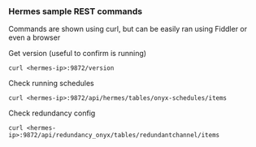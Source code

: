 ### Hermes sample REST commands
Commands are shown using curl, but can be easily ran using Fiddler or even a browser

Get version (useful to confirm is running)
```
curl <hermes-ip>:9872/version
```
Check  running schedules
```
curl <hermes-ip>:9872/api/hermes/tables/onyx-schedules/items
```
Check redundancy config
```
curl <hermes-ip>:9872/api/redundancy_onyx/tables/redundantchannel/items
```

